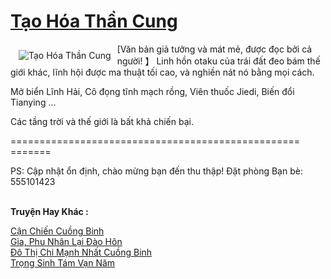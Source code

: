 <a href="https://truyenwiki.net/tao-hoa-than-cung.35269/" title="Tạo Hóa Thần Cung"><h1>Tạo Hóa Thần Cung</h1></a><div style="display:table"><img align="right" style="float: left; padding: 10px;" src="https://truyenwiki.net/a/img/str/src/35269.jpg" alt="Tạo Hóa Thần Cung">[Văn bản giả tưởng và mát mẻ, được đọc bởi cả người! 】 Linh hồn otaku của trái đất đeo bám thế giới khác, lĩnh hội được ma thuật tối cao, và nghiền nát nó bằng mọi cách.<p></p> Mở biển Lĩnh Hải, Cô đọng tĩnh mạch rồng, Viên thuốc Jiedi, Biến đổi Tianying ...<p></p> Các tầng trời và thế giới là bất khả chiến bại.<p></p> ================================================== =======<p></p> PS: Cập nhật ổn định, chào mừng bạn đến thu thập! Đặt phòng Bạn bè: 555101423</div><p><br><b>Truyện Hay Khác :</b></p><a href="https://truyenwiki.net/can-chien-cuong-binh.35591/" alt="Cận Chiến Cuồng Binh">Cận Chiến Cuồng Binh</a><br/><a href="https://github.com/nownovels/wikidich/tree/master/truyenhay/36047" alt="Gia, Phu Nhân Lại Đào Hôn">Gia, Phu Nhân Lại Đào Hôn</a><br/><a href="https://github.com/nownovels/wikidich/tree/master/truyenhay/35596" alt="Đô Thị Chi Mạnh Nhất Cuồng Binh">Đô Thị Chi Mạnh Nhất Cuồng Binh</a><br/><a href="https://github.com/nownovels/wikidich/tree/master/truyenhay/36896" alt="Trọng Sinh Tám Vạn Năm">Trọng Sinh Tám Vạn Năm</a><br/>